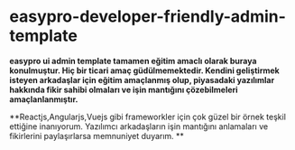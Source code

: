 # easypro-developer-friendly-admin-template
**easypro ui admin template tamamen eğitim amaclı olarak buraya konulmuştur. Hiç bir ticari amaç güdülmemektedir.
Kendini geliştirmek isteyen arkadaşlar için eğitim amaçlanmış olup, piyasadaki yazılımlar hakkında fikir sahibi olmaları 
ve işin mantığını çözebilmeleri amaçlanlanmıştır.**<br/>

**Reactjs,Angularjs,Vuejs gibi frameworkler için çok güzel bir örnek teşkil ettiğine inanıyorum. 
Yazılımcı arkadaşların işin mantığını anlamaları ve fikirlerini paylaşırlarsa memnuniyet duyarım. **<br/>
